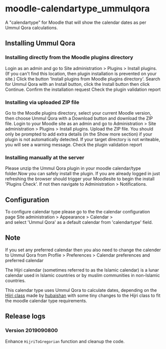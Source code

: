 # moodle-calendartype_ummulqora

A "calendartype" for Moodle that will show the calendar dates as per Ummul Qora calculations.

## Installing Ummul Qora

### Installing directly from the Moodle plugins directory
Login as an admin and go to Site administration > Plugins > Install plugins. (If you can't find this location, then plugin installation is prevented on your site.)
Click the button 'Install plugins from Moodle plugins directory'.
Search for Ummul Qora with an Install button, click the Install button then click Continue.
Confirm the installation request
Check the plugin validation report

### Installing via uploaded ZIP file
Go to the Moodle plugins directory, select your current Moodle version, then choose Ummul Qora with a Download button and download the ZIP file.
Login to your Moodle site as an admin and go to Administration > Site administration > Plugins > Install plugins.
Upload the ZIP file. You should only be prompted to add extra details (in the Show more section) if your plugin is not automatically detected.
If your target directory is not writeable, you will see a warning message.
Check the plugin validation report

### Installing manually at the server
Please unzip the Ummul Qora plugin in your moodle calendar/type folder.Now you can safely install the plugin.
If you are already logged in just refreshing the browser should trigger your Moodlesite to begin the install 'Plugins Check'.
If not then navigate to Administration > Notifications.

## Configuration
To configure calendar type please go to the the calendar configuration page Site administration > Appearance > Calendar >  
and select 'Ummul Qora' as a default calendar from 'calendartype' field.

## Note

If you set any preferred calendar then you also need to change the calender to Ummul Qora from Proflie > Preferences > Calendar preferences 
and preferred calendar
 




The Hijri calendar (sometimes referred to as the Islamic calendar) is a lunar calendar used 
in Islamic countries or by muslim communities in non-Islamic countries.

This calendar type uses Ummul Qora to calculate dates, depending on the 
[Hijri class](https://github.com/hubaishan/HijriDateLib/blob/master/hijri.class.php) 
made by [hubaishan](https://github.com/hubaishan) with some tiny changes to the Hijri class
 to fit the moodle calendar type requirements.


## Release logs

### Version 2019090800
Enhance `HijriToGregorian` function and cleanup the code.


